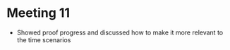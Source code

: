 # Meeting 11 

*  Showed proof progress and discussed how to make it more relevant to the time scenarios 





